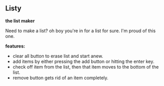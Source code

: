 ## Listy
**the list maker**

Need to make a list? oh boy you're in for a list for sure.
I'm proud of this one.

**features:**
- clear all button to erase list and start anew.
- add items by either pressing the add button or hitting the enter key.
- check off item from the list, then that item moves to the bottom of the list.
- remove button gets rid of an item completely.